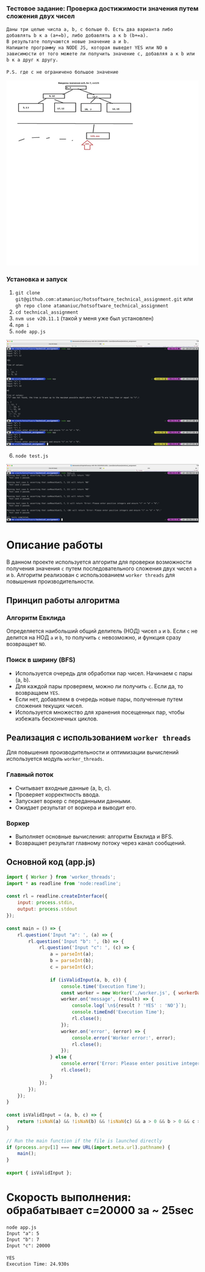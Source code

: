 ### Тестовое задание: Проверка достижимости значения путем сложения двух чисел
```
Даны три целые числа a, b, c больше 0. Есть два варианта либо добавлять b к a (a+=b), либо добавлять a к b (b+=a).  
В результате получаются новые значение а и b. 
Напишите программу на NODE JS, которая выведет YES или NO в зависимости от того можете ли получить значение c, добавляя a к b или b к a друг к другу.

P.S. где с не ограничено большое значение
```
![img.png](img.png)

### Установка и запуск
1. `git clone git@github.com:atamaniuc/hotsoftware_technical_assignment.git` или `gh repo clone atamaniuc/hotsoftware_technical_assignment`
2. `cd technical_assignment`
3. `nvm use v20.11.1` (такой у меня уже был установлен)
4. `npm i`
5. `node app.js`

![img_2.png](img_2.png)

6. `node test.js`

![img_3.png](img_3.png)

# Описание работы

В данном проекте используется алгоритм для проверки возможности получения значения `c` путем последовательного сложения двух чисел `a` и `b`. Алгоритм реализован с использованием `worker threads` для повышения производительности.

## Принцип работы алгоритма

### Алгоритм Евклида

Определяется наибольший общий делитель (НОД) чисел `a` и `b`. Если `c` не делится на НОД `a` и `b`, то получить `c` невозможно, и функция сразу возвращает `NO`.

### Поиск в ширину (BFS)

- Используется очередь для обработки пар чисел. Начинаем с пары (a, b).
- Для каждой пары проверяем, можно ли получить `c`. Если да, то возвращаем `YES`.
- Если нет, добавляем в очередь новые пары, полученные путем сложения текущих чисел.
- Используется множество для хранения посещенных пар, чтобы избежать бесконечных циклов.

## Реализация с использованием `worker threads`

Для повышения производительности и оптимизации вычислений используется модуль `worker_threads`.

### Главный поток

- Считывает входные данные (a, b, c).
- Проверяет корректность ввода.
- Запускает воркер с переданными данными.
- Ожидает результат от воркера и выводит его.

### Воркер

- Выполняет основные вычисления: алгоритм Евклида и BFS.
- Возвращает результат главному потоку через канал сообщений.

## Основной код (app.js)

```javascript
import { Worker } from 'worker_threads';
import * as readline from 'node:readline';

const rl = readline.createInterface({
    input: process.stdin,
    output: process.stdout
});

const main = () => {
    rl.question('Input "a": ', (a) => {
        rl.question('Input "b": ', (b) => {
            rl.question('Input "c": ', (c) => {
                a = parseInt(a);
                b = parseInt(b);
                c = parseInt(c);

                if (isValidInput(a, b, c)) {
                    console.time('Execution Time');
                    const worker = new Worker('./worker.js', { workerData: { a, b, c } });
                    worker.on('message', (result) => {
                        console.log(`\n${result ? 'YES' : 'NO'}`);
                        console.timeEnd('Execution Time');
                        rl.close();
                    });
                    worker.on('error', (error) => {
                        console.error('Worker error:', error);
                        rl.close();
                    });
                } else {
                    console.error('Error: Please enter positive integers and ensure "c" >= "a" + "b".');
                    rl.close();
                }
            });
        });
    });
}

const isValidInput = (a, b, c) => {
    return !isNaN(a) && !isNaN(b) && !isNaN(c) && a > 0 && b > 0 && c > 0 && c >= a + b;
}

// Run the main function if the file is launched directly
if (process.argv[1] === new URL(import.meta.url).pathname) {
    main();
}

export { isValidInput };
```

# Скорость выполнения: обрабатывает c=20000 за ~ 25sec
```
node app.js
Input "a": 5
Input "b": 7
Input "c": 20000

YES
Execution Time: 24.930s
```

